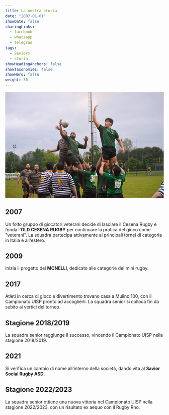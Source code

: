 ```yaml
---
title: La nostra storia
date: "2007-01-01"
showDate: false
sharingLinks:
  - facebook
  - whatsapp
  - telegram
tags:
  - Saviors
  - storia
showHeadingAnchors: false
showTaxonomies: false
showHero: false
weight: 30
---
```


![](./featured.jpg)

## 2007

Un folto gruppo di giocatori veterani decide di lasciare il Cesena Rugby e fonda l'**OLD CESENA RUGBY** per continuare la pratica del gioco come "veterani". La squadra partecipa attivamente ai principali tornei di categoria in Italia e all'estero.

## 2009

Inizia il progetto dei **MONELLI**, dedicato alle categorie del mini rugby.

## 2017

Atleti in cerca di gioco e divertimento trovano casa a Mulino 100, con il Campionato UISP pronto ad accoglierli. La squadra senior si colloca fin da subito ai vertici del torneo.

## Stagione 2018/2019

La squadra senior raggiunge il successo, vincendo il Campionato UISP nella stagione 2018/2019.

## 2021

Si verifica un cambio di nome all'interno della società, dando vita al **Savior Social Rugby ASD**.

## Stagione 2022/2023

La squadra senior ottiene una nuova vittoria nel Campionato UISP nella stagione 2022/2023, con un risultato ex aequo con il Rugby Rho.

